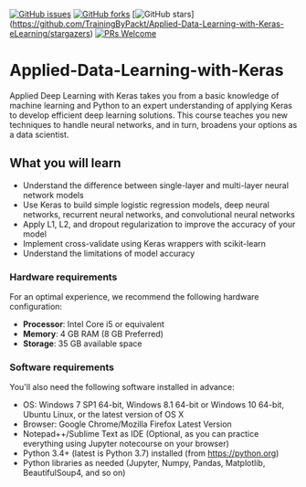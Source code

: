 [![GitHub issues](https://img.shields.io/github/issues/TrainingByPackt/Applied-Data-Learning-with-Keras-eLearning.svg)](https://github.com/TrainingByPackt/Applied-Data-Learning-with-Keras-eLearning/issues)
[![GitHub forks](https://img.shields.io/github/forks/TrainingByPackt/Applied-Data-Learning-with-Keras-eLearning.svg)](https://github.com/TrainingByPackt/Applied-Data-Learning-with-Keras-eLearning/network)
[![GitHub stars](https://img.shields.io/github/stars/TrainingByPackt/Applied-Data-Learning-with-Keras-eLearning.svg)] (https://github.com/TrainingByPackt/Applied-Data-Learning-with-Keras-eLearning/stargazers)
[![PRs Welcome](https://img.shields.io/badge/PRs-welcome-brightgreen.svg)](https://github.com/TrainingByPackt/Applied-Data-Learning-with-Keras-eLearning/pulls)



# Applied-Data-Learning-with-Keras
Applied Deep Learning with Keras takes you from a basic knowledge of machine learning and Python to an expert understanding of applying Keras to develop efficient deep learning solutions. This course teaches you new techniques to handle neural networks, and in turn, broadens your options as a data scientist. 	 

## What you will learn
* Understand the difference between single-layer and multi-layer neural network models
* Use Keras to build simple logistic regression models, deep neural networks, recurrent neural networks, and convolutional neural networks
* Apply L1, L2, and dropout regularization to improve the accuracy of your model
* Implement cross-validate using Keras wrappers with scikit-learn
* Understand the limitations of model accuracy


### Hardware requirements
For an optimal experience, we recommend the following hardware configuration:
* **Processor**: Intel Core i5 or equivalent
* **Memory**: 4 GB RAM (8 GB Preferred)
* **Storage**: 35 GB available space



### Software requirements
You'll also need the following software installed in advance:
* OS: Windows 7 SP1 64-bit, Windows 8.1 64-bit or Windows 10 64-bit, Ubuntu Linux, or the latest version of OS X
* Browser: Google Chrome/Mozilla Firefox Latest Version
* Notepad++/Sublime Text as IDE (Optional, as you can practice everything using Jupyter notecourse on your browser)
* Python 3.4+ (latest is Python 3.7) installed (from https://python.org)
* Python libraries as needed (Jupyter, Numpy, Pandas, Matplotlib, BeautifulSoup4, and so on)
